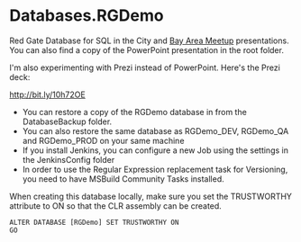 Databases.RGDemo
================

Red Gate Database for SQL in the City and [Bay Area Meetup](http://bit.ly/11QTbi3) presentations.
You can also find a copy of the PowerPoint presentation in the root folder.

I'm also experimenting with Prezi instead of PowerPoint.  Here's the Prezi deck:

http://bit.ly/10h72OE


* You can restore a copy of the RGDemo database in from the DatabaseBackup folder.
* You can also restore the same database as RGDemo_DEV, RGDemo_QA and RGDemo_PROD on your same machine
* If you install Jenkins, you can configure a new Job using the settings in the JenkinsConfig folder
* In order to use the Regular Expression replacement task for Versioning, you need to have MSBuild Community Tasks installed.


When creating this database locally, make sure you set the TRUSTWORTHY attribute to ON so that the CLR assembly can be created.

    ALTER DATABASE [RGDemo] SET TRUSTWORTHY ON
    GO


